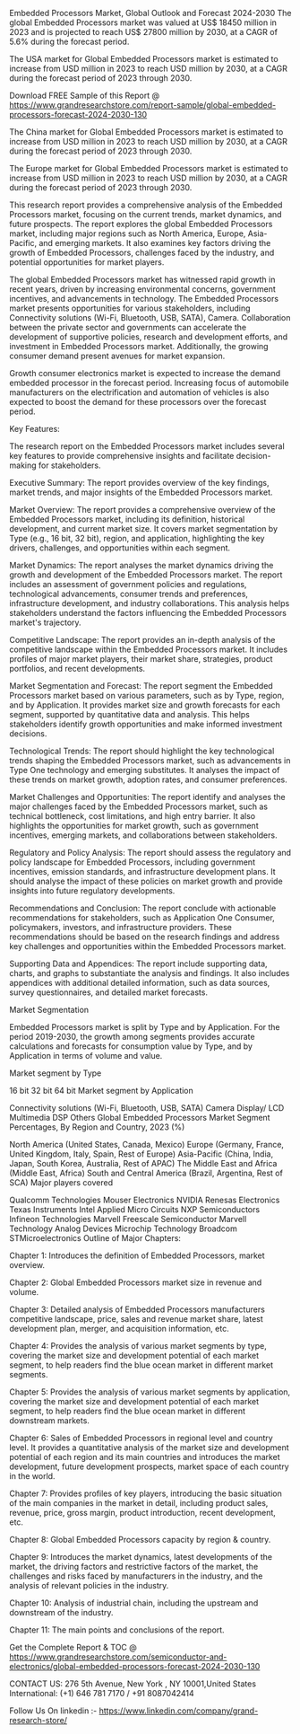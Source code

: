 Embedded Processors Market, Global Outlook and Forecast 2024-2030
The global Embedded Processors market was valued at US$ 18450 million in 2023 and is projected to reach US$ 27800 million by 2030, at a CAGR of 5.6% during the forecast period.

The USA market for Global Embedded Processors market is estimated to increase from USD million in 2023 to reach USD million by 2030, at a CAGR during the forecast period of 2023 through 2030.

Download FREE Sample of this Report @ https://www.grandresearchstore.com/report-sample/global-embedded-processors-forecast-2024-2030-130

The China market for Global Embedded Processors market is estimated to increase from USD million in 2023 to reach USD million by 2030, at a CAGR during the forecast period of 2023 through 2030.

The Europe market for Global Embedded Processors market is estimated to increase from USD million in 2023 to reach USD million by 2030, at a CAGR during the forecast period of 2023 through 2030.

This research report provides a comprehensive analysis of the Embedded Processors market, focusing on the current trends, market dynamics, and future prospects. The report explores the global Embedded Processors market, including major regions such as North America, Europe, Asia-Pacific, and emerging markets. It also examines key factors driving the growth of Embedded Processors, challenges faced by the industry, and potential opportunities for market players.

The global Embedded Processors market has witnessed rapid growth in recent years, driven by increasing environmental concerns, government incentives, and advancements in technology. The Embedded Processors market presents opportunities for various stakeholders, including Connectivity solutions (Wi-Fi, Bluetooth, USB, SATA), Camera. Collaboration between the private sector and governments can accelerate the development of supportive policies, research and development efforts, and investment in Embedded Processors market. Additionally, the growing consumer demand present avenues for market expansion.

Growth consumer electronics market is expected to increase the demand embedded processor in the forecast period. Increasing focus of automobile manufacturers on the electrification and automation of vehicles is also expected to boost the demand for these processors over the forecast period.

Key Features:

The research report on the Embedded Processors market includes several key features to provide comprehensive insights and facilitate decision-making for stakeholders.

Executive Summary: The report provides overview of the key findings, market trends, and major insights of the Embedded Processors market.

Market Overview: The report provides a comprehensive overview of the Embedded Processors market, including its definition, historical development, and current market size. It covers market segmentation by Type (e.g., 16 bit, 32 bit), region, and application, highlighting the key drivers, challenges, and opportunities within each segment.

Market Dynamics: The report analyses the market dynamics driving the growth and development of the Embedded Processors market. The report includes an assessment of government policies and regulations, technological advancements, consumer trends and preferences, infrastructure development, and industry collaborations. This analysis helps stakeholders understand the factors influencing the Embedded Processors market's trajectory.

Competitive Landscape: The report provides an in-depth analysis of the competitive landscape within the Embedded Processors market. It includes profiles of major market players, their market share, strategies, product portfolios, and recent developments.

Market Segmentation and Forecast: The report segment the Embedded Processors market based on various parameters, such as by Type, region, and by Application. It provides market size and growth forecasts for each segment, supported by quantitative data and analysis. This helps stakeholders identify growth opportunities and make informed investment decisions.

Technological Trends: The report should highlight the key technological trends shaping the Embedded Processors market, such as advancements in Type One technology and emerging substitutes. It analyses the impact of these trends on market growth, adoption rates, and consumer preferences.

Market Challenges and Opportunities: The report identify and analyses the major challenges faced by the Embedded Processors market, such as technical bottleneck, cost limitations, and high entry barrier. It also highlights the opportunities for market growth, such as government incentives, emerging markets, and collaborations between stakeholders.

Regulatory and Policy Analysis: The report should assess the regulatory and policy landscape for Embedded Processors, including government incentives, emission standards, and infrastructure development plans. It should analyse the impact of these policies on market growth and provide insights into future regulatory developments.

Recommendations and Conclusion: The report conclude with actionable recommendations for stakeholders, such as Application One Consumer, policymakers, investors, and infrastructure providers. These recommendations should be based on the research findings and address key challenges and opportunities within the Embedded Processors market.

Supporting Data and Appendices: The report include supporting data, charts, and graphs to substantiate the analysis and findings. It also includes appendices with additional detailed information, such as data sources, survey questionnaires, and detailed market forecasts.

Market Segmentation

Embedded Processors market is split by Type and by Application. For the period 2019-2030, the growth among segments provides accurate calculations and forecasts for consumption value by Type, and by Application in terms of volume and value.

Market segment by Type

16 bit
32 bit
64 bit
Market segment by Application

Connectivity solutions (Wi-Fi, Bluetooth, USB, SATA)
Camera
Display/ LCD
Multimedia
DSP
Others
Global Embedded Processors Market Segment Percentages, By Region and Country, 2023 (%)

North America (United States, Canada, Mexico)
Europe (Germany, France, United Kingdom, Italy, Spain, Rest of Europe)
Asia-Pacific (China, India, Japan, South Korea, Australia, Rest of APAC)
The Middle East and Africa (Middle East, Africa)
South and Central America (Brazil, Argentina, Rest of SCA)
Major players covered

Qualcomm Technologies
Mouser Electronics
NVIDIA
Renesas Electronics
Texas Instruments
Intel
Applied Micro Circuits
NXP Semiconductors
Infineon Technologies
Marvell
Freescale Semiconductor
Marvell Technology
Analog Devices
Microchip Technology
Broadcom
STMicroelectronics
Outline of Major Chapters:

Chapter 1: Introduces the definition of Embedded Processors, market overview.

Chapter 2: Global Embedded Processors market size in revenue and volume.

Chapter 3: Detailed analysis of Embedded Processors manufacturers competitive landscape, price, sales and revenue market share, latest development plan, merger, and acquisition information, etc.

Chapter 4: Provides the analysis of various market segments by type, covering the market size and development potential of each market segment, to help readers find the blue ocean market in different market segments.

Chapter 5: Provides the analysis of various market segments by application, covering the market size and development potential of each market segment, to help readers find the blue ocean market in different downstream markets.

Chapter 6: Sales of Embedded Processors in regional level and country level. It provides a quantitative analysis of the market size and development potential of each region and its main countries and introduces the market development, future development prospects, market space of each country in the world.

Chapter 7: Provides profiles of key players, introducing the basic situation of the main companies in the market in detail, including product sales, revenue, price, gross margin, product introduction, recent development, etc.

Chapter 8: Global Embedded Processors capacity by region & country.

Chapter 9: Introduces the market dynamics, latest developments of the market, the driving factors and restrictive factors of the market, the challenges and risks faced by manufacturers in the industry, and the analysis of relevant policies in the industry.

Chapter 10: Analysis of industrial chain, including the upstream and downstream of the industry.

Chapter 11: The main points and conclusions of the report.

Get the Complete Report & TOC @ https://www.grandresearchstore.com/semiconductor-and-electronics/global-embedded-processors-forecast-2024-2030-130

CONTACT US:
276 5th Avenue, New York , NY 10001,United States
International: (+1) 646 781 7170 / +91 8087042414

Follow Us On linkedin :- https://www.linkedin.com/company/grand-research-store/

